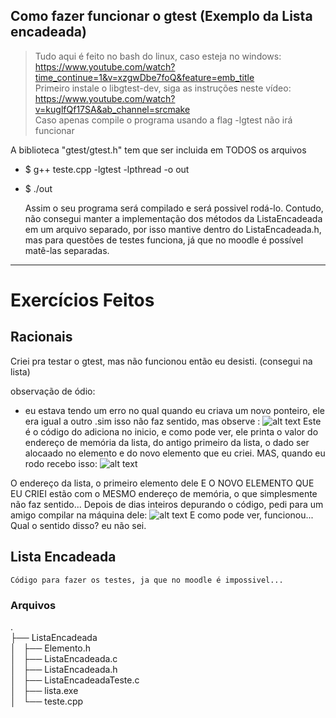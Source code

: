 

## Como fazer funcionar o gtest (Exemplo da Lista encadeada)

> Tudo aqui é feito no bash do linux, caso esteja no windows: https://www.youtube.com/watch?time_continue=1&v=xzgwDbe7foQ&feature=emb_title</br>
> Primeiro instale o libgtest-dev, siga as instruções neste vídeo: https://www.youtube.com/watch?v=kuglfQf17SA&ab_channel=srcmake</br>
> Caso apenas compile o programa usando a flag -lgtest não irá funcionar</br>

A biblioteca "gtest/gtest.h" tem que ser incluida em TODOS os arquivos
- $ g++ teste.cpp -lgtest -lpthread -o out</br>
- $ ./out</br>


    Assim o seu programa será compilado e será possivel rodá-lo.
    Contudo, não consegui manter a implementação dos métodos da ListaEncadeada em um arquivo separado, por isso mantive dentro do ListaEncadeada.h, mas para questões de testes funciona, já que no moodle é possível matê-las separadas.

---
# Exercícios Feitos

## Racionais

Criei pra testar o gtest, mas não funcionou então eu desisti. (consegui na lista)
    
observação de ódio:
- eu estava tendo um erro no qual quando eu criava um novo ponteiro, ele era igual a outro .sim isso não faz sentido, mas observe :
![alt text](https://cdn.discordapp.com/attachments/704406974175117344/755170671595880458/unknown.png)
Este é o código do adiciona no inicio, e como pode ver, ele printa o valor do endereço de memória da lista, do antigo primeiro da lista, o dado ser alocaado no elemento e do novo elemento que eu criei.
MAS, quando eu rodo recebo isso:
![alt text](https://cdn.discordapp.com/attachments/704406974175117344/755171077449318400/unknown.png)
    
O endereço da lista, o primeiro elemento dele E O NOVO ELEMENTO QUE EU CRIEI estão com o MESMO endereço de memória, o que simplesmente não faz sentido...
Depois de dias inteiros depurando o código, pedi para um amigo compilar na máquina dele:
![alt text](https://cdn.discordapp.com/attachments/704406974175117344/755169090871492639/unknown.png)
E como pode ver, funcionou... Qual o sentido disso? eu não sei.
    
## Lista Encadeada

    Código para fazer os testes, ja que no moodle é impossivel...

### Arquivos

.</br>
├── ListaEncadeada</br>
│   ├── Elemento.h</br>
│   ├── ListaEncadeada.c</br>
│   ├── ListaEncadeada.h</br>
│   ├── ListaEncadeadaTeste.c</br>
│   ├── lista.exe</br>
│   └── teste.cpp</br>
